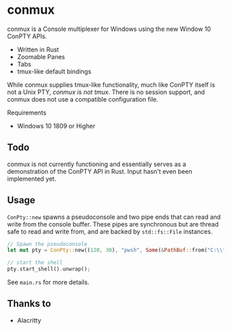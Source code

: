 # conmux

conmux is a Console multiplexer for Windows using the new Window 10 ConPTY APIs.

- Written in Rust
- Zoomable Panes
- Tabs
- tmux-like default bindings

While conmux supplies tmux-like functionality, much like ConPTY itself is not a Unix PTY, *conmux is not tmux*. There is no session support, and conmux does not use a compatible configuration file.

Requirements
- Windows 10 1809 or Higher

## Todo

conmux is not currently functioning and essentially serves as a demonstration of the ConPTY API in Rust. Input hasn't even been implemented yet. 

## Usage

`ConPty::new` spawns a pseudoconsole and two pipe ends that can read and write from the console buffer. These pipes are synchronous but are thread safe to read and write from, and are backed by `std::fs::File` instances. 

```rust
// Spawn the pseudoconsole
let mut pty = ConPty::new((120, 30), "pwsh", Some(&PathBuf::from("C:\\"))).unwrap();

// start the shell
pty.start_shell().unwrap();

```

See `main.rs` for more details.

## Thanks to
  * Alacritty